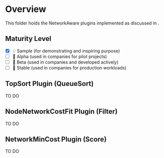 # Overview

This folder holds the NetworkAware plugins implemented as discussed in []().

## Maturity Level

<!-- Check one of the values: Sample, Alpha, Beta, GA -->

- [x] 💡 Sample (for demonstrating and inspiring purpose)
- [ ] 👶 Alpha (used in companies for pilot projects)
- [ ] 👦 Beta (used in companies and developed actively)
- [ ] 👨 Stable (used in companies for production workloads)

## TopSort Plugin (QueueSort)

TO DO

## NodeNetworkCostFit Plugin (Filter)

TO DO

## NetworkMinCost Plugin (Score)

TO DO


